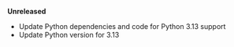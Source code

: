 **Unreleased**
* Update Python dependencies and code for Python 3.13 support
* Update Python version for 3.13
